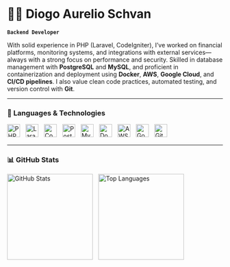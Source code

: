 # 👨‍💻 Diogo Aurelio Schvan

**`Backend Developer`**

With solid experience in PHP (Laravel, CodeIgniter), I’ve worked on financial platforms, monitoring systems, and integrations with external services—always with a strong focus on performance and security. Skilled in database management with **PostgreSQL** and **MySQL**, and proficient in containerization and deployment using **Docker**, **AWS**, **Google Cloud**, and **CI/CD pipelines**. I also value clean code practices, automated testing, and version control with **Git**.

---

### 🧰 Languages & Technologies

<img align="left" alt="PHP" title="PHP" width="30px" style="padding-right: 10px;" src="https://cdn.jsdelivr.net/gh/devicons/devicon/icons/php/php-original.svg" />
<img align="left" alt="Laravel" title="Laravel" width="30px" style="padding-right: 10px;" src="https://cdn.jsdelivr.net/gh/PKief/vscode-material-icon-theme@main/icons/laravel.svg" />
<img align="left" alt="CodeIgniter" title="CodeIgniter" width="30px" style="padding-right: 10px;" src="https://cdn.jsdelivr.net/gh/devicons/devicon/icons/codeigniter/codeigniter-plain.svg" />
<img align="left" alt="PostgreSQL" title="PostgreSQL" width="30px" style="padding-right: 10px;" src="https://cdn.jsdelivr.net/gh/devicons/devicon/icons/postgresql/postgresql-original.svg" />
<img align="left" alt="MySQL" title="MySQL" width="30px" style="padding-right: 10px;" src="https://cdn.jsdelivr.net/gh/devicons/devicon/icons/mysql/mysql-original.svg" />
<img align="left" alt="Docker" title="Docker" width="30px" style="padding-right: 10px;" src="https://cdn.jsdelivr.net/gh/devicons/devicon/icons/docker/docker-original.svg" />
<img align="left" alt="AWS" title="AWS" width="30px" style="padding-right: 10px;" src="https://cdn.jsdelivr.net/gh/devicons/devicon@latest/icons/amazonwebservices/amazonwebservices-original-wordmark.svg" />
<img align="left" alt="Google Cloud" title="Google Cloud" width="30px" style="padding-right: 10px;" src="https://cdn.jsdelivr.net/gh/devicons/devicon/icons/googlecloud/googlecloud-original.svg" />
<img align="left" alt="Git" title="Git" width="30px" style="padding-right: 10px;" src="https://cdn.jsdelivr.net/gh/devicons/devicon/icons/git/git-original.svg" />

<br/>
<br/>

---

### 📊 GitHub Stats

<p>
  <img 
    align="left" 
    alt="GitHub Stats" 
    height="200" 
    style="padding-right: 10px;" 
    src="https://github-readme-stats.vercel.app/api?username=diogoschvan&show_icons=true&theme=tokyonight&include_all_commits=true&locale=en" 
  />

  <img 
    align="left" 
    alt="Top Languages" 
    height="200" 
    src="https://github-readme-stats.vercel.app/api/top-langs/?username=diogoschvan&theme=tokyonight&layout=compact&custom_title=Top%20Languages&langs_count=9" 
  />
</p>
